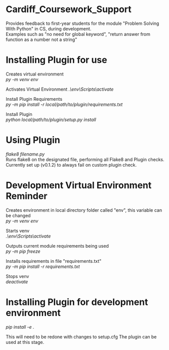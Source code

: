 # Cardiff_Coursework_Support

Provides feedback to first-year students for the module "Problem Solving With Python" in CS, during development.  
Examples such as "no need for global keyword", "return answer from function as a number not a string"


# Installing Plugin for use
Creates virtual environment  
*py -m venv env*  

Activates Virtual Environment
*.\env\Scripts\activate*  

Install Plugin Requirements  
*py -m pip install -r local/path/to/plugin/requirements.txt*  

Install Plugin  
*python local/path/to/plugin/setup.py install*    

# Using Plugin
*flake8 filename.py*  
Runs flake8 on the designated file, performing all Flake8 and Plugin checks.
Currently set up (v0.1.2) to always fail on custom plugin check.

# Development Virtual Environment Reminder

Creates environment in local directory folder called "env", this variable can be changed  
*py -m venv env*  

Starts venv  
*.\env\Scripts\activate*  

Outputs current module requirements being used  
*py -m pip freeze*  

Installs requirements in file "requirements.txt"  
*py -m pip install -r requirements.txt*

Stops venv  
*deactivate*  

# Installing Plugin for development environment
*pip install -e .*  

This will need to be redone with changes to setup.cfg
The plugin can be used at this stage.
